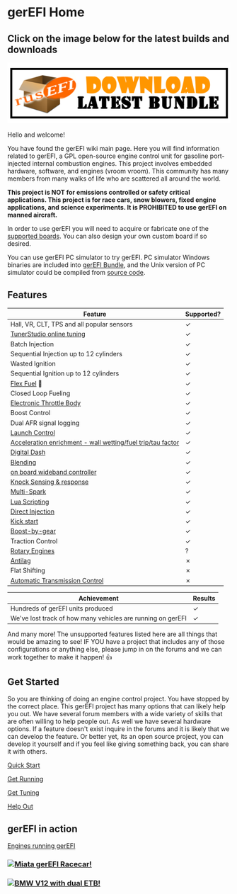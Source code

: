 # gerEFI Home

## Click on the image below for the latest builds and downloads

[![Download](Images/Latest_bundle_border.png)](Download)

Hello and welcome!

You have found the gerEFI wiki main page. Here you will find information related to gerEFI, a GPL open-source engine control unit for gasoline port-injected internal combustion engines. This project involves embedded hardware, software, and engines (vroom vroom). This community has many members from many walks of life who are scattered all around the world.

**This project is NOT for emissions controlled or safety critical applications. This project is for race cars, snow blowers, fixed engine applications, and science experiments. It is PROHIBITED to use gerEFI on manned aircraft.**

In order to use gerEFI you will need to acquire or fabricate one of the [supported boards](Hardware). You can also design your own custom board if so desired.

You can use gerEFI PC simulator to try gerEFI. PC simulator Windows binaries are included into [gerEFI Bundle](Download), and the Unix version of PC simulator could be compiled from [source code](https://github.com/gerefi/gerefi/tree/master/simulator).

## Features

Feature|Supported?
-------|----------
Hall, VR, CLT, TPS and all popular sensors|✓
[TunerStudio online tuning](HOWTO-create-tunerstudio-project)|✓
Batch Injection|✓
Sequential Injection up to 12 cylinders|✓
Wasted Ignition|✓
Sequential Ignition up to 12 cylinders|✓
[Flex Fuel](Flex-Fuel) 🌽|✓
Closed Loop Fueling|✓
[Electronic Throttle Body](Electronic-Throttle-Body-Configuration-Guide)|✓
Boost Control|✓
Dual AFR signal logging|✓
[Launch Control](Launch-Control)|✓
[Acceleration enrichment - wall wetting/fuel trip/tau factor](X-tau-Wall-Wetting)|✓
[Digital Dash](Digital-Dash)|✓
[Blending](Blending)|✓
[on board wideband controller](WBO)|✓
[Knock Sensing & response](knock-sensing)|✓
[Multi-Spark](Multi-Spark)|✓
[Lua Scripting](Lua-Scripting)|✓
[Direct Injection](GDI-status)|✓
[Kick start](Kick-Start)|✓
[Boost-by-gear](https://github.com/gerefi/gerefi/issues/2404)|✓
Traction Control|✓
[Rotary Engines](Rotary)|?
[Antilag](https://github.com/gerefi/gerefi/issues/2403)|✗
Flat Shifting|✗
[Automatic Transmission Control](TCU-status)|✗

Achievement| Results
-------|-------------
Hundreds of gerEFI units produced|✓
We've lost track of how many vehicles are running on gerEFI|✓

And many more!
The unsupported features listed here are all things that would be amazing to see! IF YOU have a project that includes any of those configurations or anything else, please jump in on the forums and we can work together to make it happen! 👍

## Get Started

So you are thinking of doing an engine control project. You have stopped by the correct place. This gerEFI project has many options that can likely help you out. We have several forum members with a wide variety of skills that are often willing to help people out. As well we have several hardware options. If a feature doesn't exist inquire in the forums and it is likely that we can develop the feature. Or better yet, its an open source project, you can develop it yourself and if you feel like giving something back, you can share it with others.

[Quick Start](HOWTO-quick-start)

[Get Running](HOWTO-Get-Running)

[Get Tuning](Get-tuning-with-TunerStudio-and-your-gerEFI)

[Help Out](HOWTO-help-gerEFI)

## gerEFI in action

[Engines running gerEFI](List-of-Engines-Running-gerEFI)

### [![Miata gerEFI Racecar!](https://user-images.githubusercontent.com/5051341/80621997-bf7bf000-8a0d-11ea-998e-48fc3accba59.png)](https://www.youtube.com/embed/3xz66oR95F8?start=8 "Miata gerEFI Racecar!")

### [![BMW V12 with dual ETB!](https://user-images.githubusercontent.com/5051341/80622501-809a6a00-8a0e-11ea-8efc-b575def1d132.png)](https://www.youtube.com/embed/TGf8IMwRuIY "BMW V12 with dual ETB!")  
